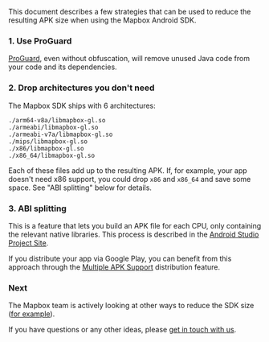 This document describes a few strategies that can be used to reduce the resulting APK size when using the Mapbox Android SDK.

### 1. Use ProGuard

[ProGuard](https://developer.android.com/studio/build/shrink-code.html), even without obfuscation, will remove unused Java code from your code and its dependencies.

### 2. Drop architectures you don't need

The Mapbox SDK ships with 6 architectures:

```
./arm64-v8a/libmapbox-gl.so
./armeabi/libmapbox-gl.so
./armeabi-v7a/libmapbox-gl.so
./mips/libmapbox-gl.so
./x86/libmapbox-gl.so
./x86_64/libmapbox-gl.so
```

Each of these files add up to the resulting APK. If, for example, your app doesn't need x86 support, you could drop `x86` and `x86_64` and save some space. See "ABI splitting" below for details.

### 3. ABI splitting

This is a feature that lets you build an APK file for each CPU, only containing the relevant native libraries. This process is described in the [Android Studio Project Site](http://tools.android.com/tech-docs/new-build-system/user-guide/apk-splits#TOC-ABIs-Splits).

If you distribute your app via Google Play, you can benefit from this approach through the [Multiple APK Support](https://developer.android.com/google/play/publishing/multiple-apks.html) distribution feature.

### Next

The Mapbox team is actively looking at other ways to reduce the SDK size ([for example](https://github.com/mapbox/mapbox-gl-native/issues/5656)).

If you have questions or any other ideas, please [get in touch with us](https://github.com/mapbox/mapbox-gl-native/issues/new).